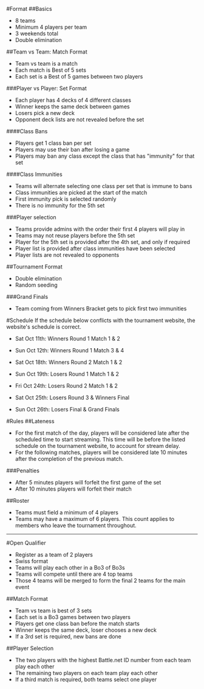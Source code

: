 #Format
##Basics
 - 8 teams
 - Minimum 4 players per team
 - 3 weekends total
 - Double elimination
 
##Team vs Team: Match Format
 - Team vs team is a match
 - Each match is Best of 5 sets
 - Each set is a Best of 5 games between two players

###Player vs Player: Set Format
 - Each player has 4 decks of 4 different classes
 - Winner keeps the same deck between games
 - Losers pick a new deck
 - Opponent deck lists are not revealed before the set

####Class Bans
 - Players get 1 class ban per set
 - Players may use their ban after losing a game
 - Players may ban any class except the class that has "immunity" for that set

####Class Immunities
 - Teams will alternate selecting one class per set that is immune to bans
 - Class immunities are picked at the start of the match
 - First immunity pick is selected randomly
 - There is no immunity for the 5th set

###Player selection
 - Teams provide admins with the order their first 4 players will play in
 - Teams may not reuse players before the 5th set
 - Player for the 5th set is provided after the 4th set, and only if required
 - Player list is provided after class immunities have been selected
 - Player lists are not revealed to opponents

##Tournament Format
 - Double elimination
 - Random seeding

###Grand Finals
 - Team coming from Winners Bracket gets to pick first two immunities

#Schedule
If the schedule below conflicts with the tournament website, the website's schedule is correct.

 - Sat Oct 11th: Winners Round 1 Match 1 & 2
 - Sun Oct 12th: Winners Round 1 Match 3 & 4

 - Sat Oct 18th: Winners Round 2 Match 1 & 2
 - Sun Oct 19th: Losers Round 1 Match 1 & 2

 - Fri Oct 24th: Losers Round 2 Match 1 & 2
 - Sat Oct 25th: Losers Round 3 & Winners Final
 - Sun Oct 26th: Losers Final & Grand Finals

#Rules
##Lateness
 - For the first match of the day, players will be considered late after the scheduled time to start streaming. This time will be before the listed schedule on the tournament website, to account for stream delay.
 - For the following matches, players will be considered late 10 minutes after the completion of the previous match.

###Penalties
 - After 5 minutes players will forfeit the first game of the set
 - After 10 minutes players will forfeit their match 

##Roster
 - Teams must field a minimum of 4 players
 - Teams may have a maximum of 6 players. This count applies to members who leave the tournament throughout.

---

#Open Qualifier
 - Register as a team of 2 players
 - Swiss format
 - Teams will play each other in a Bo3 of Bo3s
 - Teams will compete until there are 4 top teams
 - Those 4 teams will be merged to form the final 2 teams for the main event

##Match Format
 - Team vs team is best of 3 sets
 - Each set is a Bo3 games between two players
 - Players get one class ban before the match starts
 - Winner keeps the same deck, loser chooses a new deck
 - If a 3rd set is required, new bans are done

##Player Selection
 - The two players with the highest Battle.net ID number from each team play each other
 - The remaining two players on each team play each other
 - If a third match is required, both teams select one player
 
